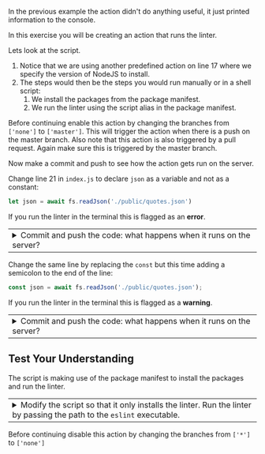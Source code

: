 In the previous example the action didn't do anything useful, it just printed information to the console.

In this exercise you will be creating an action that runs the linter.

Lets look at the script.

1. Notice that we are using another predefined action on line 17 where we specify the version of NodeJS to install.
2. The steps would then be the steps you would run manually or in a shell script:
    1. We install the packages from the package manifest.
	2. We run the linter using the script alias in the package manifest.
	
Before continuing enable this action by changing the branches from `['none']` to `['master']`. This will trigger the action when there is a push on the master branch. Also note that this action is also triggered by a pull request. Again make sure this is triggered by the master branch.

Now make a commit and push to see how the action gets run on the server.

Change line 21 in `index.js` to declare `json` as a variable and not as a constant:

```javascript
let json = await fs.readJson('./public/quotes.json')
```

If you run the linter in the terminal this is flagged as an **error**.

<table ><tbody ><tr><td><details><summary>Commit and push the code: what happens when it runs on the server?
</summary><hr>
The pipeline fails!
</details></td></tr></tbody>
</table>

Change the same line by replacing the `const` but this time adding a semicolon to the end of the line:

```javascript
const json = await fs.readJson('./public/quotes.json');
```

If you run the linter in the terminal this is flagged as a **warning**.

<table ><tbody ><tr><td><details><summary>Commit and push the code: what happens when it runs on the server?
</summary><hr>
The pipeline passes. Warnings don't trigger the non-zero exit code.
</details></td></tr></tbody>
</table>

## Test Your Understanding

The script is making use of the package manifest to install the packages and run the linter.

<table ><tbody ><tr><td><details><summary>Modify the script so that it only installs the linter. Run the linter by passing the path to the <code>eslint</code> executable.
</summary><hr>
<pre>
- name: install the linter
  run: npm install eslint
- name: run the linter
  run: ./node_modules/.bin/eslint .
</pre>
</details></td></tr></tbody>
</table>

Before continuing disable this action by changing the branches from `['*']` to `['none']`
